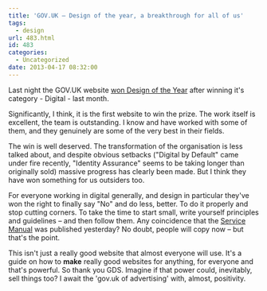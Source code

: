 ```yaml
---
title: 'GOV.UK – Design of the year, a breakthrough for all of us'
tags:
  - design
url: 483.html
id: 483
categories:
  - Uncategorized
date: 2013-04-17 08:32:00
---
```


Last night the GOV.UK website [won Design of the Year](http://www.guardian.co.uk/artanddesign/2013/apr/16/government-website-design-of-year) after winning it's category - Digital - last month. 

Significantly, I think, it is the first website to win the prize. The work itself is excellent, the team is outstanding. I know and have worked with some of them, and they genuinely are some of the very best in their fields. 

The win is well deserved. The transformation of the organisation is less talked about, and despite obvious setbacks ("Digital by Default" came under fire recently, "Identity Assurance" seems to be taking longer than originally sold) massive progress has clearly been made. But I think they have won something for us outsiders too. 

For everyone working in digital generally, and design in particular they've won the right to finally say "No" and do less, better. To do it properly and stop cutting corners. To take the time to start small, write yourself principles and guidelines – and then follow them. Any coincidence that the [Service Manual](https://www.gov.uk/service-manual "Gov.UK Service Manual") was published yesterday? No doubt, people will copy now – but that's the point. 

This isn't just a really good website that almost everyone will use. It's a guide on how to **make** really good websites for anything, for everyone and that's powerful. So thank you GDS. Imagine if that power could, inevitably, sell things too? I await the 'gov.uk of advertising' with, almost, positivity.